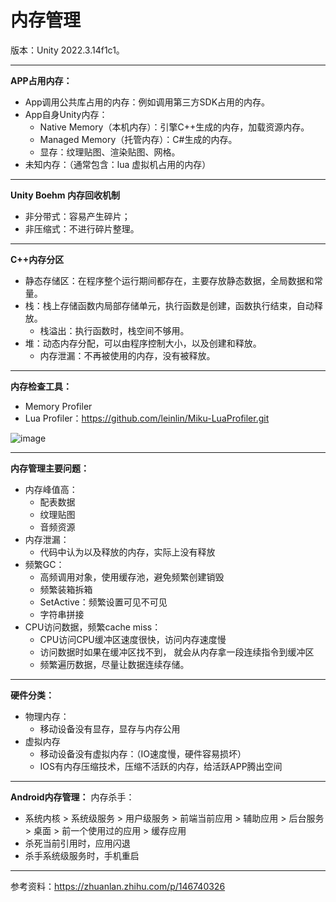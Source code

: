 # 内存管理
版本：Unity 2022.3.14f1c1。
***
**APP占用内存：**
- App调用公共库占用的内存：例如调用第三方SDK占用的内存。
- App自身Unity内存：
  - Native Memory（本机内存）：引擎C++生成的内存，加载资源内存。
  - Managed Memory（托管内存）：C#生成的内存。
  - 显存：纹理贴图、渲染贴图、网格。
- 未知内存：（通常包含：lua 虚拟机占用的内存）
***
**Unity Boehm 内存回收机制**
- 非分带式：容易产生碎片；
- 非压缩式：不进行碎片整理。
***
**C++内存分区**
- 静态存储区：在程序整个运行期间都存在，主要存放静态数据，全局数据和常量。
- 栈：栈上存储函数内局部存储单元，执行函数是创建，函数执行结束，自动释放。
  - 栈溢出：执行函数时，栈空间不够用。 
- 堆：动态内存分配，可以由程序控制大小，以及创建和释放。
  - 内存泄漏：不再被使用的内存，没有被释放。 
***
**内存检查工具：**
- Memory Profiler
- Lua Profiler：https://github.com/leinlin/Miku-LuaProfiler.git

![image](https://github.com/user-attachments/assets/242a2709-bc1e-4506-8be3-13f0403fdf5c)

***
**内存管理主要问题：**
- 内存峰值高：
  - 配表数据
  - 纹理贴图
  - 音频资源
- 内存泄漏：
  - 代码中认为以及释放的内存，实际上没有释放
- 频繁GC：
  - 高频调用对象，使用缓存池，避免频繁创建销毁
  - 频繁装箱拆箱
  - SetActive：频繁设置可见不可见
  - 字符串拼接 
- CPU访问数据，频繁cache miss：
  - CPU访问CPU缓冲区速度很快，访问内存速度慢
  - 访问数据时如果在缓冲区找不到， 就会从内存拿一段连续指令到缓冲区
  - 频繁遍历数据，尽量让数据连续存储。
***
**硬件分类：**
- 物理内存：
  - 移动设备没有显存，显存与内存公用 
- 虚拟内存
  - 移动设备没有虚拟内存：（IO速度慢，硬件容易损坏）
  - IOS有内存压缩技术，压缩不活跃的内存，给活跃APP腾出空间
***
**Android内存管理：**
内存杀手：
- 系统内核 > 系统级服务 > 用户级服务 > 前端当前应用 > 辅助应用 > 后台服务 > 桌面 > 前一个使用过的应用 > 缓存应用
- 杀死当前引用时，应用闪退
- 杀手系统级服务时，手机重启
***
参考资料：https://zhuanlan.zhihu.com/p/146740326
